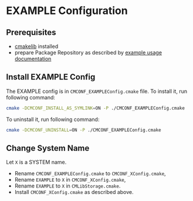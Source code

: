 
# EXAMPLE Configuration

## Prerequisites

- [cmakelib] installed
- prepare Package Repository as described by [example usage documentation]

## Install EXAMPLE Config

The EXAMPLE config is in `CMCONF_EXAMPLEConfig.cmake` file. To install it, run following command:

```bash
cmake -DCMCONF_INSTALL_AS_SYMLINK=ON -P ./CMCONF_EXAMPLEConfig.cmake
```

To uninstall it, run following command:

```bash
cmake -DCMCONF_UNINSTALL=ON -P ./CMCONF_EXAMPLEConfig.cmake
```

## Change System Name

Let `X` is a SYSTEM name.

- Rename `CMCONF_EXAMPLEConfig.cmake` to `CMCONF_XConfig.cmake`,
- Rename `EXAMPLE` to `X` in `CMCONF_XConfig.cmake`,
- Rename `EXAMPLE` to `X` in `CMLibStorage.cmake`.
- Install `CMCONF_XConfig.cmake` as described above.


[cmakelib]: https://github.com/cmakelib/cmakelib
[example usage documentation]: https://bacpack-system.github.io/example_usage
